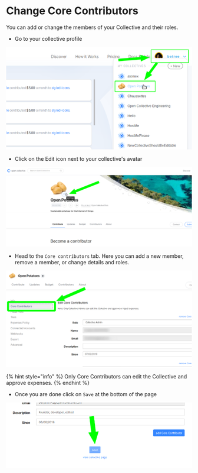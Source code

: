 # Change Core Contributors

You can add or change the members of your Collective and their roles.

* Go to your collective profile

![](../.gitbook/assets/image%20%283%29.png)

* Click on the Edit icon next to your collective's avatar

![](../.gitbook/assets/image%20%289%29.png)

* Head to the `Core contributors` tab. Here you can add a new member, remove a member, or change details and roles. 

![](../.gitbook/assets/image%20%282%29.png)

{% hint style="info" %}
Only Core Contributors can edit the Collective and approve expenses.
{% endhint %}

* Once you are done click on `Save` at the bottom of the page

![](../.gitbook/assets/image%20%286%29.png)

